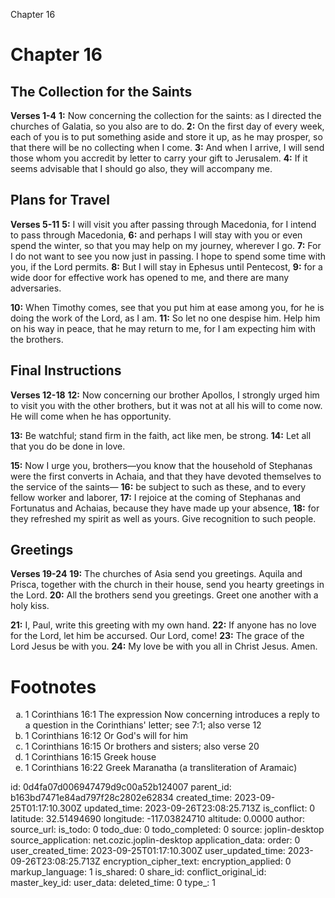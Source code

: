 Chapter 16

# Chapter 16
## The Collection for the Saints
**Verses 1-4**
**1:** Now concerning the collection for the saints: as I directed the churches of Galatia, so you also are to do.
**2:** On the first day of every week, each of you is to put something aside and store it up, as he may prosper, so that there will be no collecting when I come.
**3:** And when I arrive, I will send those whom you accredit by letter to carry your gift to Jerusalem.
**4:** If it seems advisable that I should go also, they will accompany me.

## Plans for Travel
**Verses 5-11**
**5:** I will visit you after passing through Macedonia, for I intend to pass through Macedonia,
**6:** and perhaps I will stay with you or even spend the winter, so that you may help on my journey, wherever I go.
**7:** For I do not want to see you now just in passing. I hope to spend some time with you, if the Lord permits.
**8:** But I will stay in Ephesus until Pentecost,
**9:** for a wide door for effective work has opened to me, and there are many adversaries.

**10:** When Timothy comes, see that you put him at ease among you, for he is doing the work of the Lord, as I am.
**11:** So let no one despise him. Help him on his way in peace, that he may return to me, for I am expecting him with the brothers.

## Final Instructions
**Verses 12-18**
**12:** Now concerning our brother Apollos, I strongly urged him to visit you with the other brothers, but it was not at all his will to come now. He will come when he has opportunity.

**13:** Be watchful; stand firm in the faith, act like men, be strong.
**14:** Let all that you do be done in love.

**15:** Now I urge you, brothers—you know that the household of Stephanas were the first converts in Achaia, and that they have devoted themselves to the service of the saints—
**16:** be subject to such as these, and to every fellow worker and laborer,
**17:** I rejoice at the coming of Stephanas and Fortunatus and Achaias, because they have made up your absence,
**18:** for they refreshed my spirit as well as yours. Give recognition to such people.

## Greetings
**Verses 19-24**
**19:** The churches of Asia send you greetings. Aquila and Prisca, together with the church in their house, send you hearty greetings in the Lord.
**20:** All the brothers send you greetings. Greet one another with a holy kiss.

**21:** I, Paul, write this greeting with my own hand.
**22:** If anyone has no love for the Lord, let him be accursed. Our Lord, come!
**23:** The grace of the Lord Jesus be with you.
**24:** My love be with you all in Christ Jesus. Amen.

# Footnotes
<ol type='a'>
	<li>1 Corinthians 16:1 The expression Now concerning introduces a reply to a question in the Corinthians&#x27; letter; see 7:1; also verse 12</li>
	<li>1 Corinthians 16:12 Or God&#x27;s will for him</li>
	<li>1 Corinthians 16:15 Or brothers and sisters; also verse 20</li>
	<li>1 Corinthians 16:15 Greek house</li>
	<li>1 Corinthians 16:22 Greek Maranatha (a transliteration of Aramaic)</li>
</ol>


id: 0d4fa07d006947479d9c00a52b124007
parent_id: b163bd7471e84ad797f28c2802e62834
created_time: 2023-09-25T01:17:10.300Z
updated_time: 2023-09-26T23:08:25.713Z
is_conflict: 0
latitude: 32.51494690
longitude: -117.03824710
altitude: 0.0000
author: 
source_url: 
is_todo: 0
todo_due: 0
todo_completed: 0
source: joplin-desktop
source_application: net.cozic.joplin-desktop
application_data: 
order: 0
user_created_time: 2023-09-25T01:17:10.300Z
user_updated_time: 2023-09-26T23:08:25.713Z
encryption_cipher_text: 
encryption_applied: 0
markup_language: 1
is_shared: 0
share_id: 
conflict_original_id: 
master_key_id: 
user_data: 
deleted_time: 0
type_: 1